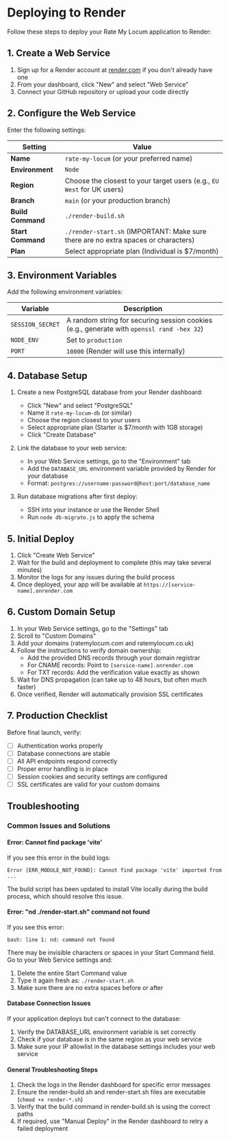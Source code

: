 # Deploying to Render

Follow these steps to deploy your Rate My Locum application to Render:

## 1. Create a Web Service

1. Sign up for a Render account at [render.com](https://render.com/) if you don't already have one
2. From your dashboard, click "New" and select "Web Service"
3. Connect your GitHub repository or upload your code directly

## 2. Configure the Web Service

Enter the following settings:

| Setting | Value |
|---------|-------|
| **Name** | `rate-my-locum` (or your preferred name) |
| **Environment** | `Node` |
| **Region** | Choose the closest to your target users (e.g., `EU West` for UK users) |
| **Branch** | `main` (or your production branch) |
| **Build Command** | `./render-build.sh` |
| **Start Command** | `./render-start.sh` (IMPORTANT: Make sure there are no extra spaces or characters) |
| **Plan** | Select appropriate plan (Individual is $7/month) |

## 3. Environment Variables

Add the following environment variables:

| Variable | Description |
|----------|-------------|
| `SESSION_SECRET` | A random string for securing session cookies (e.g., generate with `openssl rand -hex 32`) |
| `NODE_ENV` | Set to `production` |
| `PORT` | `10000` (Render will use this internally) |

## 4. Database Setup

1. Create a new PostgreSQL database from your Render dashboard:
   - Click "New" and select "PostgreSQL"
   - Name it `rate-my-locum-db` (or similar)
   - Choose the region closest to your users
   - Select appropriate plan (Starter is $7/month with 1GB storage)
   - Click "Create Database"

2. Link the database to your web service:
   - In your Web Service settings, go to the "Environment" tab
   - Add the `DATABASE_URL` environment variable provided by Render for your database
   - Format: `postgres://username:password@host:port/database_name`

3. Run database migrations after first deploy:
   - SSH into your instance or use the Render Shell
   - Run `node db-migrate.js` to apply the schema

## 5. Initial Deploy

1. Click "Create Web Service"
2. Wait for the build and deployment to complete (this may take several minutes)
3. Monitor the logs for any issues during the build process
4. Once deployed, your app will be available at `https://[service-name].onrender.com`

## 6. Custom Domain Setup

1. In your Web Service settings, go to the "Settings" tab
2. Scroll to "Custom Domains"
3. Add your domains (ratemylocum.com and ratemylocum.co.uk)
4. Follow the instructions to verify domain ownership:
   - Add the provided DNS records through your domain registrar
   - For CNAME records: Point to `[service-name].onrender.com`
   - For TXT records: Add the verification value exactly as shown
5. Wait for DNS propagation (can take up to 48 hours, but often much faster)
6. Once verified, Render will automatically provision SSL certificates

## 7. Production Checklist

Before final launch, verify:

- [ ] Authentication works properly
- [ ] Database connections are stable
- [ ] All API endpoints respond correctly
- [ ] Proper error handling is in place
- [ ] Session cookies and security settings are configured
- [ ] SSL certificates are valid for your custom domains

## Troubleshooting

### Common Issues and Solutions

#### Error: Cannot find package 'vite'
If you see this error in the build logs:
```
Error [ERR_MODULE_NOT_FOUND]: Cannot find package 'vite' imported from ...
```
The build script has been updated to install Vite locally during the build process, which should resolve this issue.

#### Error: "nd ./render-start.sh" command not found
If you see this error:
```
bash: line 1: nd: command not found
```
There may be invisible characters or spaces in your Start Command field. Go to your Web Service settings and:
1. Delete the entire Start Command value
2. Type it again fresh as: `./render-start.sh`
3. Make sure there are no extra spaces before or after

#### Database Connection Issues
If your application deploys but can't connect to the database:
1. Verify the DATABASE_URL environment variable is set correctly
2. Check if your database is in the same region as your web service
3. Make sure your IP allowlist in the database settings includes your web service

#### General Troubleshooting Steps
1. Check the logs in the Render dashboard for specific error messages
2. Ensure the render-build.sh and render-start.sh files are executable (`chmod +x render-*.sh`)
3. Verify that the build command in render-build.sh is using the correct paths
4. If required, use "Manual Deploy" in the Render dashboard to retry a failed deployment